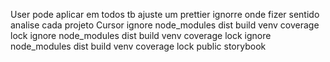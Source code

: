 User
pode aplicar em todos
tb ajuste um prettier ignorre onde fizer sentido analise cada projeto
Cursor
ignore
node_modules
dist
build
venv
coverage
lock
ignore
node_modules
dist
build
venv
coverage
lock
ignore
node_modules
dist
build
venv
coverage
lock
public
storybook